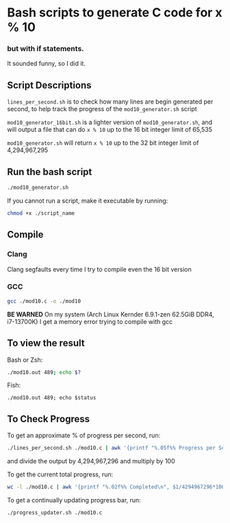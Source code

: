 # Bash scripts to generate C code for x % 10
### but with if statements.

It sounded funny, so I did it.

## Script Descriptions
`lines_per_second.sh` is to check how many lines are begin generated per second, to help track the progress of the `mod10_generator.sh` script

`mod10_generator_16bit.sh` is a lighter version of `mod10_generator.sh`, and will output a file that can do `x % 10` up to the 16 bit integer limit of 65,535

`mod10_generator.sh` will return `x % 10` up to the 32 bit integer limit of 4,294,967,295

## Run the bash script
```bash 
./mod10_generator.sh
```
If you cannot run a script, make it executable by running:
```bash
chmod +x ./script_name
```

## Compile
### Clang
Clang segfaults every time I try to compile even the 16 bit version
### GCC
```bash 
gcc ./mod10.c -o ./mod10
```
**BE WARNED** On my system (Arch Linux Kernder 6.9.1-zen 62.5GiB DDR4, i7-13700K) I get a memory error trying to compile with gcc  
## To view the result
Bash or Zsh: 
```bash 
./mod10.out 489; echo $?
```
Fish:
```fish
./mod10.out 489; echo $status
```

## To Check Progress
To get an approximate % of progress per second, run:
```bash
./lines_per_second.sh ./mod10.c | awk '{printf "%.05f%% Progress per Second\n", $1/4294967296 * 100}'
```
and divide the output by 4,294,967,296 and multiply by 100

To get the current total progress, run: 
```bash
wc -l ./mod10.c | awk '{printf "%.02f%% Completed\n", $1/4294967296*100}'
```

To get a continually updating progress bar, run:
```bash
./progress_updater.sh ./mod10.c
```
